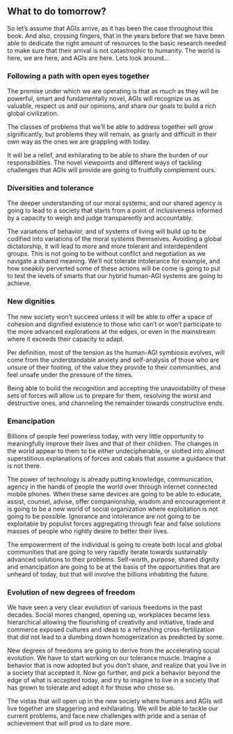 ## What to do tomorrow?
So let’s assume that AGIs arrive, as it has been the case throughout this book. And also, crossing fingers, that in the years before that we have been able to dedicate the right amount of resources to the basic research needed to make sure that their arrival is not catastrophic to humanity. The world is here, we are here, and AGIs are here. Lets look around…

### Following a path with open eyes together
The premise under which we are operating is that as much as they will be powerful, smart and fundamentally novel, AGIs will recognize us as valuable, respect us and our opinions, and share our goals to build a rich global civilization.

The classes of problems that we’ll be able to address together will grow significantly, but problems they will remain, as gnarly and difficult in their own way as the ones we are grappling with today.

It will be a relief, and exhilarating to be able to share the burden of our responsibilities. The novel viewpoints and different ways of tackling challenges that AGIs will provide are going to fruitfully complement ours.

### Diversities and tolerance
The deeper understanding of our moral systems, and our shared agency is going to lead to a society that starts from a point of  inclusiveness informed by a capacity to weigh and judge transparently and accountably.

The variations of behavior, and of systems of living will build up to be codified into variations of the moral systems themselves. Avoiding a global dictatorship, it will lead to more and more tolerant and interdependent groups. This is not going to be without conflict and negotiation as we navigate a shared meaning. We’ll not tolerate intolerance for example, and how sneakily perverted some of these actions will be come is going to put to test the levels of smarts that our hybrid human-AGI systems are going to achieve.

### New dignities 
The new society won’t succeed unless it will be able to offer a space of cohesion and dignified existence to those who can’t or won’t participate to the more advanced explorations at the edges, or even in the mainstream where it exceeds their capacity to adapt.

Per definition, most of the tension as the human-AGI symbiosis evolves, will come from the understandable anxiety and self-analysis of those who are unsure of their footing, of the value they provide to their communities, and feel unsafe under the pressure of the times.

Being able to build the recognition and accepting the unavoidability of these sets of forces will allow us to prepare for them, resolving the worst and destructive ones, and channeling the remainder towards constructive ends. 

### Emancipation
Billions of people feel powerless today, with very little opportunity to meaningfully improve their lives and that of their children. The changes in the world appear to them to be either undecipherable, or slotted into almost superstitious explanations of forces and cabals that assume a guidance that is not there.

The power of technology is already putting knowledge, communication, agency in the hands of people the world over through internet connected mobile phones. When these same devices are going to be able to educate, assist, counsel, advise, offer companionship, wisdom and encouragement it is going to be a new world of social organization where exploitation is not going to be possible. Ignorance and intolerance are not going to be exploitable by populist forces aggregating through fear and false solutions masses of people who rightly desire to better their lives. 

The empowerment of the individual is going to create both local and global communities that are going to very rapidly iterate towards sustainably advanced solutions to their problems. Self-worth, purpose, shared dignity and emancipation are going to be at the basis of the opportunities that are unheard of today, but that will involve the billions inhabiting the future.

### Evolution of new degrees of freedom 
We have seen a very clear evolution of various freedoms in the past decades. Social mores changed, opening up, workplaces became less hierarchical allowing the flourishing of creativity and initiative, trade and commerce exposed cultures and ideas to a refreshing cross-fertilization that did not lead to a dumbing down homogenization as predicted by some.

New degrees of freedoms are going to derive from the accelerating social evolution. We have to start working on our tolerance muscle. Imagine a behavior that is now adopted but you don’t share, and realize that you live in a society that accepted it. Now go further, and pick a behavior beyond the edge of what is accepted today, and try to imagine to live in a society that has grown to tolerate and adopt it for those who chose so.

The vistas that will open up in the new society where humans and AGIs will live together are staggering and exhilarating. We will be able to tackle our current problems, and face new challenges with pride and a sense of achievement that will prod us to dare more.